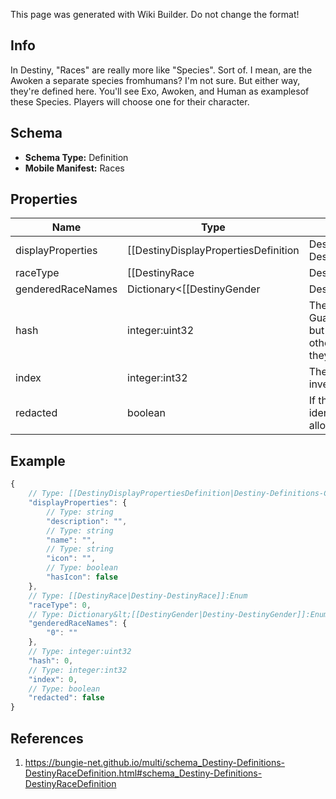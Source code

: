 <span class="wiki-builder">This page was generated with Wiki Builder. Do not change the format!</span>

## Info
In Destiny, &quot;Races&quot; are really more like &quot;Species&quot;.  Sort of.  I mean, are the Awoken a separate species fromhumans?  I'm not sure.  But either way, they're defined here.  You'll see Exo, Awoken, and Human as examplesof these Species.  Players will choose one for their character.

## Schema
* **Schema Type:** Definition
* **Mobile Manifest:** Races

## Properties
Name | Type | Description
---- | ---- | -----------
displayProperties | [[DestinyDisplayPropertiesDefinition|Destiny-Definitions-Common-DestinyDisplayPropertiesDefinition]]:Definition | 
raceType | [[DestinyRace|Destiny-DestinyRace]]:Enum | An enumeration defining the existing, known Races/Species for player characters.  This valuewill be the enum value matching this definition.
genderedRaceNames | Dictionary&lt;[[DestinyGender|Destiny-DestinyGender]]:Enum,string&gt; | A localized string referring to the singular form of the Race's name when referred to in gendered form.Keyed by the DestinyGender.
hash | integer:uint32 | The unique identifier for this entity.  Guaranteed to be unique for the type of entity, but not globally. When entities refer to each other in Destiny content, it is this hash that they are referring to.
index | integer:int32 | The index of the entity as it was found in the investment tables.
redacted | boolean | If this is true, then there is an entity with this identifier/type combination, but BNet isnot yet allowed to show it.  Sorry!

## Example
```javascript
{
    // Type: [[DestinyDisplayPropertiesDefinition|Destiny-Definitions-Common-DestinyDisplayPropertiesDefinition]]:Definition
    "displayProperties": {
        // Type: string
        "description": "",
        // Type: string
        "name": "",
        // Type: string
        "icon": "",
        // Type: boolean
        "hasIcon": false
    },
    // Type: [[DestinyRace|Destiny-DestinyRace]]:Enum
    "raceType": 0,
    // Type: Dictionary&lt;[[DestinyGender|Destiny-DestinyGender]]:Enum,string&gt;
    "genderedRaceNames": {
        "0": ""
    },
    // Type: integer:uint32
    "hash": 0,
    // Type: integer:int32
    "index": 0,
    // Type: boolean
    "redacted": false
}

```

## References
1. https://bungie-net.github.io/multi/schema_Destiny-Definitions-DestinyRaceDefinition.html#schema_Destiny-Definitions-DestinyRaceDefinition

